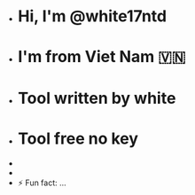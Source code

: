 - # Hi, I'm @white17ntd
- # I'm from Viet Nam 🇻🇳
- # Tool written by white
- # Tool free no key
- 
- 
- ⚡ Fun fact: ...

<!---
white17ntd/white17ntd is a ✨ special ✨ repository because its `README.md` (this file) appears on your GitHub profile.
You can click the Preview link to take a look at your changes.
--->
